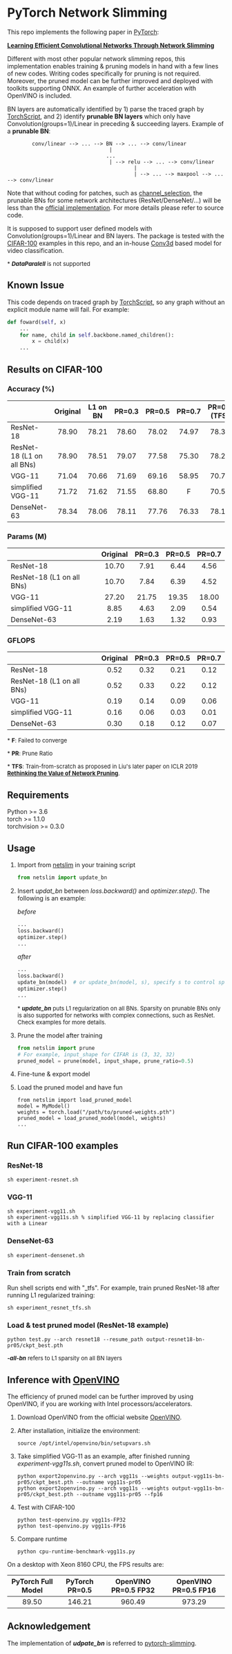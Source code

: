 # PyTorch Network Slimming

This repo implements the following paper in [PyTorch](https://pytorch.org):  

[**Learning Efficient Convolutional Networks Through Network Slimming**](http://openaccess.thecvf.com/content_iccv_2017/html/Liu_Learning_Efficient_Convolutional_ICCV_2017_paper.html)

Different with most other popular network slimming repos, this implementation enables training & pruning models in hand with a few lines of new codes. Writing codes specifically for pruning is not required. Moreover, the pruned model can be further improved and deployed with toolkits supporting ONNX. An example of further acceleration with OpenVINO is included.

BN layers are automatically identified by 1) parse the traced graph by [TorchScript](https://pytorch.org/docs/stable/jit.html), and 2) identify **prunable BN layers** which only have Convolution(groups=1)/Linear in preceding & succeeding layers. Example of a **prunable BN**:

            conv/linear --> ... --> BN --> ... --> conv/linear
                                     |
                                    ...
                                     | --> relu --> ... --> conv/linear
                                             |
                                             | --> ... --> maxpool --> ... --> conv/linear
Note that without coding for patches, such as [channel_selection](https://github.com/Eric-mingjie/network-slimming/blob/master/models/channel_selection.py), the prunable BNs for some network architectures (ResNet/DenseNet/...) will be less than the [official implementation](https://github.com/Eric-mingjie/network-slimming). For more details please refer to source code. 

It is supposed to support user defined models with Convolution(groups=1)/Linear and BN layers. The package is tested with the [CIFAR-100](https://www.cs.toronto.edu/~kriz/cifar.html) examples in this repo, and an in-house [Conv3d](https://pytorch.org/docs/stable/nn.html#conv3d) based model for video classification. 

<font size=2> \* ***DataParalell*** is not supported </font>

## Known Issue
This code depends on traced graph by [TorchScript](https://pytorch.org/docs/stable/jit.html), so any graph without an explicit module name will fail. For example:

   ```python
   def foward(self, x)
       ...
       for name, child in self.backbone.named_children():
           x = child(x)
       ...
   ```

## Results on CIFAR-100

### Accuracy (%)

|                           | Original | L1 on BN | PR=0.3 | PR=0.5 | PR=0.7 | PR=0.3 (TFS) | PR=0.5 (TFS) | PR=0.7 (TFS) |
| :------------------------ | :------: | :------: | :----: | :----: | :----: | :----------: | :----------: | :----------: |
| ResNet-18                 |  78.90   |  78.21   | 78.60  | 78.02  | 74.97  |    78.31     |    76.84     |    73.93     |
| ResNet-18 (L1 on all BNs) |  78.90   |  78.51   | 79.07  | 77.58  | 75.30  |    78.29     |    76.77     |    74.26     |
| VGG-11                    |  71.04   |  70.66   | 71.69  | 69.16  | 58.95  |    70.74     |    68.50     |    61.13     |
| simplified VGG-11         |  71.72   |  71.62   | 71.55  | 68.80  |   F    |    70.58     |    67.37     |    52.87     |
| DenseNet-63               |  78.34   |  78.06   | 78.11  | 77.76  | 76.33  |    78.12     |    77.65     |    76.01     |

### Params (M)

|                           | Original | PR=0.3 | PR=0.5 | PR=0.7 |
| :------------------------ | :------: | :----: | :----: | :----: |
| ResNet-18                 |  10.70   |  7.91  |  6.44  |  4.56  |
| ResNet-18 (L1 on all BNs) |  10.70   |  7.84  |  6.39  |  4.52  |
| VGG-11                    |  27.20   | 21.75  | 19.35  | 18.00  |
| simplified VGG-11         |   8.85   |  4.63  |  2.09  |  0.54  |
| DenseNet-63               |   2.19   |  1.63  |  1.32  |  0.93  |

### GFLOPS

|                           | Original | PR=0.3 | PR=0.5 | PR=0.7 |
| :------------------------ | :------: | :----: | :----: | :----: |
| ResNet-18                 |   0.52   |  0.32  |  0.21  |  0.12  |
| ResNet-18 (L1 on all BNs) |   0.52   |  0.33  |  0.22  |  0.12  |
| VGG-11                    |   0.19   |  0.14  |  0.09  |  0.06  |
| simplified VGG-11         |   0.16   |  0.06  |  0.03  |  0.01  |
| DenseNet-63               |   0.30   |  0.18  |  0.12  |  0.07  |

<font size=2> \* **F**: Failed to converge </font>

<font size=2> \* **PR**: Prune Ratio </font>

<font size=2>\* **TFS**: Train-from-scratch as proposed in Liu's later paper on ICLR 2019 [**Rethinking the Value of Network Pruning**](https://openreview.net/forum?id=rJlnB3C5Ym). </font>

## Requirements

Python >= 3.6  
torch >= 1.1.0  
torchvision >= 0.3.0  

## Usage

1. Import from [netslim](./netslim) in your training script
   
     ```python
   from netslim import update_bn
   ```
   
2. Insert *updat_bn* between *loss.backward()* and *optimizer.step()*. The following is an example:

   *before*

   ```python
   ...
   loss.backward()
   optimizer.step()
   ...
   ```

   *after*

      ```python
   ...
   loss.backward()
   update_bn(model)  # or update_bn(model, s), specify s to control sparsity on BN
   optimizer.step()
   ...
      ```

   <font size=2> \* ***update_bn*** puts L1 regularization on all BNs. Sparsity on prunable BNs only is also supported for networks with complex connections, such as ResNet. Check examples for more details. </font>

3. Prune the model after training

   ```python
   from netslim import prune
   # For example, input_shape for CIFAR is (3, 32, 32)
   pruned_model = prune(model, input_shape, prune_ratio=0.5)
   ```

4. Fine-tune & export model

5. Load the pruned model and have fun

   ```
   from netslim import load_pruned_model
   model = MyModel()
   weights = torch.load("/path/to/pruned-weights.pth")
   pruned_model = load_pruned_model(model, weights)
   ...
   ```

## Run CIFAR-100 examples

### ResNet-18

   ```shell
sh experiment-resnet.sh
   ```

### VGG-11

   ```shell
sh experiment-vgg11.sh
sh experiment-vgg11s.sh % simplified VGG-11 by replacing classifier with a Linear
   ```

### DenseNet-63

   ```shell
sh experiment-densenet.sh
   ```

### Train from scratch

Run shell scripts end with "_tfs". For example, train pruned ResNet-18 after running L1 regularized training:

```shell
sh experiment_resnet_tfs.sh
```

### Load & test pruned model (ResNet-18 example)

   ```shell
python test.py --arch resnet18 --resume_path output-resnet18-bn-pr05/ckpt_best.pth
   ```

<font size=2> ***-all-bn*** refers to L1 sparsity on all BN layers </font>

## Inference with [OpenVINO](https://software.intel.com/en-us/openvino-toolkit)

The efficiency of pruned model can be further improved by using OpenVINO, if you are working with Intel processors/accelerators.  

1. Download OpenVINO from the official website [OpenVINO](https://software.intel.com/en-us/openvino-toolkit).

2. After installation, initialize the environment:

   ```shell
   source /opt/intel/openvino/bin/setupvars.sh
   ```

3. Take simplified VGG-11 as an example, after finished running *experiment-vgg11s.sh*, convert pruned model to OpenVINO IR:

   ```shell
   python export2openvino.py --arch vgg11s --weights output-vgg11s-bn-pr05/ckpt_best.pth --outname vgg11s-pr05
   python export2openvino.py --arch vgg11s --weights output-vgg11s-bn-pr05/ckpt_best.pth --outname vgg11s-pr05 --fp16
   ```

4. Test with CIFAR-100

   ```shell
   python test-openvino.py vgg11s-FP32
   python test-openvino.py vgg11s-FP16
   ```

5. Compare runtime

   ```shell
   python cpu-runtime-benchmark-vgg11s.py 
   ```

On a desktop with Xeon 8160 CPU, the FPS results are:

| PyTorch Full Model | PyTorch PR=0.5 | OpenVINO PR=0.5 FP32 | OpenVINO PR=0.5 FP16 |
| :----------------: | :------------: | :------------------: | :------------------: |
|       89.50        |     146.21     |        960.49        |        973.29        |

## Acknowledgement

The implementation of ***udpate_bn*** is referred to [pytorch-slimming](https://github.com/foolwood/pytorch-slimming).
